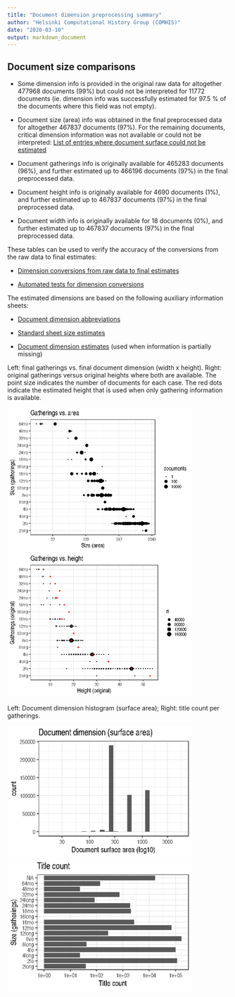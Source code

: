 ```yaml
---
title: "Document dimension preprocessing summary"
author: "Helsinki Computational History Group (COMHIS)"
date: "2020-03-10"
output: markdown_document
---
```




## Document size comparisons

  * Some dimension info is provided in the original raw data for altogether 477968 documents (99%) but could not be interpreted for 11772 documents (ie. dimension info was successfully estimated for 97.5 % of the documents where this field was not empty).

  * Document size (area) info was obtained in the final preprocessed data for altogether 467837 documents (97%). For the remaining documents, critical dimension information was not available or could not be interpreted: [List of entries where document surface could not be estimated](output.tables/physical_dimension_incomplete.csv)

  * Document gatherings info is originally available for 465283 documents (96%), and further estimated up to 466196 documents (97%) in the final preprocessed data.

  * Document height info is originally available for 4690 documents (1%), and further estimated up to 467837 documents (97%) in the final preprocessed data.

  * Document width info is originally available for 18 documents (0%), and further estimated up to 467837 documents (97%) in the final preprocessed data.


These tables can be used to verify the accuracy of the conversions from the raw data to final estimates:

  * [Dimension conversions from raw data to final estimates](output.tables/conversions_physical_dimension.csv)

  * [Automated tests for dimension conversions](https://github.com/COMHIS/bibliographica/blob/master/inst/extdata/tests_dimension_polish.csv)



The estimated dimensions are based on the following auxiliary information sheets:

  * [Document dimension abbreviations](https://github.com/COMHIS/bibliographica/blob/master/inst/extdata/document_size_abbreviations.csv)

  * [Standard sheet size estimates](https://github.com/COMHIS/bibliographica/blob/master/inst/extdata/sheetsizes.csv)

  * [Document dimension estimates](https://github.com/COMHIS/bibliographica/blob/master/inst/extdata/documentdimensions.csv) (used when information is partially missing)


<!--[Discarded dimension info](dimensions_discarded.csv)-->

Left: final gatherings vs. final document dimension (width x height). Right: original gatherings versus original heights where both are available. The point size indicates the number of documents for each case. The red dots indicate the estimated height that is used when only gathering information is available. 

<img src="output.tables/figure/summary-1.png" title="plot of chunk summary" alt="plot of chunk summary" width="420px" /><img src="output.tables/figure/summary-2.png" title="plot of chunk summary" alt="plot of chunk summary" width="420px" />


Left: Document dimension histogram (surface area);
Right: title count per gatherings.

<img src="output.tables/figure/sizes-1.png" title="plot of chunk sizes" alt="plot of chunk sizes" width="420px" /><img src="output.tables/figure/sizes-2.png" title="plot of chunk sizes" alt="plot of chunk sizes" width="420px" />



<!--

### Gatherings timelines



Popularity of different document sizes over time. Left: absolute title
counts. Right: relative title counts. Gatherings with less than `r
nmin` documents at every decade are excluded:


```
## Error in `$<-.data.frame`(`*tmp*`, publication_time, value = numeric(0)): replacement has 0 rows, data has 466196
```

```
## Error in print(res$plot): object 'res' not found
```

```
## Error in `$<-.data.frame`(`*tmp*`, "publication_time", value = numeric(0)): replacement has 0 rows, data has 466196
```

```
## Error in print(res$plot): object 'res' not found
```


## Average document dimensions 

Here we use the original data only:


```
## Error: Can't subset columns that don't exist.
## [31m✖[39m The column `publication_decade` doesn't exist.
```

```
## Error: Column `publication_decade` is unknown
```

```
## Error in FUN(X[[i]], ...): object 'publication_decade' not found
```

![plot of chunk avedimstime](output.tables/figure/avedimstime-1.png)




Only the most frequently occurring gatherings are listed here:


|gatherings.original | mean.width| median.width| mean.height| median.height|   n|
|:-------------------|----------:|------------:|-----------:|-------------:|---:|
|1to                 |        NaN|          NaN|       43.50|         43.50|  12|
|2fo                 |        NaN|          NaN|       37.08|         37.08| 782|
|4to                 |        NaN|          NaN|       21.68|         21.68| 528|
|8vo                 |         22|           22|       19.24|         19.24| 682|
|12mo                |         12|           12|       15.53|         15.53| 109|
|16mo                |        NaN|          NaN|       10.95|         10.95|  22|
|18mo                |         10|           10|       11.40|         11.40|   5|

-->
